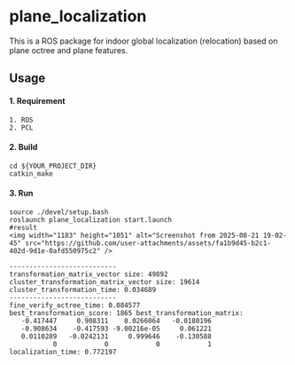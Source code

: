 # plane_localization
This is a ROS package for indoor global localization (relocation) based on plane octree and plane features.

## Usage
#### 1. Requirement
```
1. ROS
2. PCL
```

#### 2. Build
```
cd ${YOUR_PROJECT_DIR}
catkin_make
```

#### 3. Run
```
source ./devel/setup.bash
roslaunch plane_localization start.launch
#result
<img width="1183" height="1051" alt="Screenshot from 2025-08-21 19-02-45" src="https://github.com/user-attachments/assets/fa1b9d45-b2c1-402d-9d1e-0afd550975c2" />

---------------------------
transformation_matrix_vector size: 49892
cluster_transformation_matrix_vector size: 19614
cluster_transformation_time: 0.034689
---------------------------
fine_verify_octree_time: 0.084577
best_transformation_score: 1865 best_transformation_matrix: 
   -0.417447     0.908311    0.0266064   -0.0180196
   -0.908634    -0.417593 -9.00216e-05     0.061221
   0.0110289   -0.0242131     0.999646    -0.130588
           0            0            0            1
localization_time: 0.772197
```
